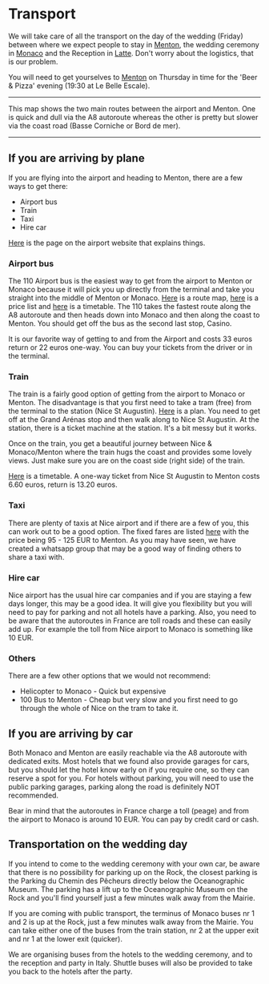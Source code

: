 # Transport

We will take care of all the transport on the day of the wedding (Friday) between where we expect people to stay in [Menton](/en/menton), the wedding ceremony in [Monaco](/en/monaco) and the Reception in [Latte](/en/latte). Don't worry about the logistics, that is our problem.

You will need to get yourselves to [Menton](/en/menton) on Thursday in time for the 'Beer & Pizza' evening (19:30 at Le Belle Escale).

---

<google-map name="transport-map" width=640 height="480" float-center></google-map>

This map shows the two main routes between the airport and Menton. One is quick and dull via the A8 autoroute whereas the other is pretty but slower via the coast road (Basse Corniche or Bord de mer).

---

## If you are arriving by plane

If you are flying into the airport and heading to Menton, there are a few ways to get there:

- Airport bus
- Train
- Taxi
- Hire car

[Here](nice.aeroport.fr/en/directions/public-transport) is the page on the airport website that explains things.

### Airport bus

The 110 Airport bus is the easiest way to get from the airport to Menton or Monaco because it will pick you up directly from the terminal and take you straight into the middle of Menton or Monaco. [Here](https://storage.googleapis.com/is-wp-22-prod/uploads-prod/2019/11/ZOU06_PLAN_DES_LIGNES_ALPES_MARITIMES-2-1.pdf) is a route map, [here](https://storage.googleapis.com/is-wp-22-prod/uploads-prod/2021/08/ZOU06_TARIF_AEROPORT_LIGNES_110_210_250_07_2021.pdf) is a price list and [here](https://storage.googleapis.com/is-wp-22-prod/uploads-prod/2021/04/ZOU06_Ligne110_AEROPORT_MONACO_MENTON_valable_%C3%A0_compter_du_26_-avril_-2021.pdf) is a timetable. The 110 takes the fastest route along the A8 autoroute and then heads down into Monaco and then along the coast to Menton. You should get off the bus as the second last stop, Casino.

It is our favorite way of getting to and from the Airport and costs 33 euros return or 22 euros one-way. You can buy your tickets from the driver or in the terminal.

### Train

The train is a fairly good option of getting from the airport to Monaco or Menton. The disadvantage is that you first need to take a tram (free) from the terminal to the station (Nice St Augustin). [Here](https://www.lignesdazur.com/horaires-ligne/115) is a plan. You need to get off at the Grand Arénas stop and then walk along to Nice St Augustin. At the station, there is a ticket machine at the station. It's a bit messy but it works.

Once on the train, you get a beautiful journey between Nice & Monaco/Menton where the train hugs the coast and provides some lovely views. Just make sure you are on the coast side (right side) of the train.

[Here](https://en.oui.sncf/en/train/timetables/nice/menton) is a timetable. A one-way ticket from Nice St Augustin to Menton costs 6.60 euros, return is 13.20 euros.

### Taxi

There are plenty of taxis at Nice airport and if there are a few of you, this can work out to be a good option. The fixed fares are listed [here](https://www.nice.aeroport.fr/en/directions/taxis) with the price being 95 - 125 EUR to Menton. As you may have seen, we have created a whatsapp group that may be a good way of finding others to share a taxi with.

### Hire car

Nice airport has the usual hire car companies and if you are staying a few days longer, this may be a good idea. It will give you flexibility but you will need to pay for parking and not all hotels have a parking. Also, you need to be aware that the autoroutes in France are toll roads and these can easily add up. For example the toll from Nice airport to Monaco is something like 10 EUR.

### Others

There are a few other options that we would not recommend:

- Helicopter to Monaco - Quick but expensive
- 100 Bus to Menton - Cheap but very slow and you first need to go through the whole of Nice on the tram to take it.

## If you are arriving by car

Both Monaco and Menton are easily reachable via the A8 autoroute with dedicated exits. Most hotels that we found also provide garages for cars, but you should let the hotel know early on if you require one, so they can reserve a spot for you. For hotels without parking, you will need to use the public parking garages, parking along the road is definitely NOT recommended.

Bear in mind that the autoroutes in France charge a toll (peage) and from the airport to Monaco is around 10 EUR. You can pay by credit card or cash.

## Transportation on the wedding day

If you intend to come to the wedding ceremony with your own car, be aware that there is no possibility for parking up on the Rock, the closest parking is the Parking du Chemin des Pêcheurs directly below the Oceanographic Museum. The parking has a lift up to the Oceanographic Museum on the Rock and you'll find yourself just a few minutes walk away from the Mairie.

If you are coming with public transport, the terminus of Monaco buses nr 1 and 2 is up at the Rock, just a few minutes walk away from the Mairie. You can take either one of the buses from the train station, nr 2 at the upper exit and nr 1 at the lower exit (quicker).

We are organising buses from the hotels to the wedding ceremony, and to the reception and party in Italy. Shuttle buses will also be provided to take you back to the hotels after the party.
